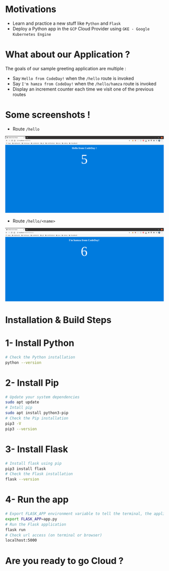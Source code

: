 # Motivations

- Learn and practice a new stuff like `Python` and `Flask`
- Deploy a Python app in the `GCP` Cloud Provider using `GKE - Google Kubernetes Engine`

# What about our Application ?

The goals of our sample greeting application are multiple : 
 
- Say `Hello from CodeDay!` when the `/hello` route is invoked
- Say `I'm hamza from CodeDay!` when the `/hello/hamza` route is invoked
- Display an increment counter each time we visit one of the previous routes

# Some screenshots !

* Route `/hello`

<img src="screenshots/hello.png" width="550">


* Route `/hello/<name>`

<img src="screenshots/hello_name.png" width="550">

# Installation & Build Steps


1- Install Python
===

```bash
# Check the Python installation
python --version
```
2- Install Pip
===

```bash
# Update your system dependencies
sudo apt update
# Intall pip
sudo apt install python3-pip
# Check the Pip installation
pip3 -V
pip3 --version
```

3- Install Flask
===

```bash
# Install flask using pip
pip3 install flask
# Check the Flask installation
flask --version
```

4- Run the app
===

```bash
# Export FLASK_APP environment variable to tell the terminal, the application to work with
export FLASK_APP=app.py
# Run the Flask application
flask run
# Check url access (on terminal or browser) 
localhost:5000
```

# Are you ready to go Cloud ?